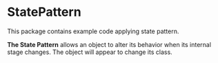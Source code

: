 # StatePattern

This package contains example code applying state pattern.

**The State Pattern** allows an object to alter its behavior when its internal stage changes. The object will appear to change its class.
